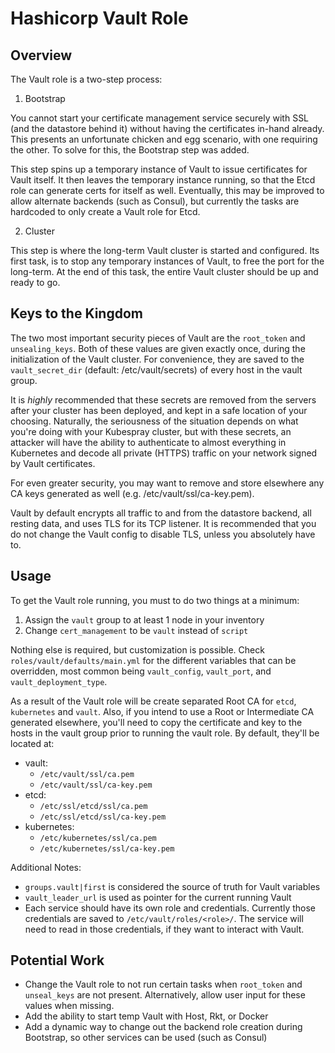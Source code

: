 Hashicorp Vault Role
====================

Overview
--------

The Vault role is a two-step process:

1. Bootstrap

You cannot start your certificate management service securely with SSL (and 
the datastore behind it) without having the certificates in-hand already. This
presents an unfortunate chicken and egg scenario, with one requiring the other.
To solve for this, the Bootstrap step was added.

This step spins up a temporary instance of Vault to issue certificates for
Vault itself. It then leaves the temporary instance running, so that the Etcd
role can generate certs for itself as well. Eventually, this may be improved
to allow alternate backends (such as Consul), but currently the tasks are
hardcoded to only create a Vault role for Etcd.

2. Cluster

This step is where the long-term Vault cluster is started and configured. Its
first task, is to stop any temporary instances of Vault, to free the port for
the long-term. At the end of this task, the entire Vault cluster should be up
and ready to go.

Keys to the Kingdom
-------------------

The two most important security pieces of Vault are the ``root_token``
and ``unsealing_keys``. Both of these values are given exactly once, during
the initialization of the Vault cluster. For convenience, they are saved
to the ``vault_secret_dir`` (default: /etc/vault/secrets) of every host in the
vault group.

It is *highly* recommended that these secrets are removed from the servers after
your cluster has been deployed, and kept in a safe location of your choosing.
Naturally, the seriousness of the situation depends on what you're doing with
your Kubespray cluster, but with these secrets, an attacker will have the ability
to authenticate to almost everything in Kubernetes and decode all private
(HTTPS) traffic on your network signed by Vault certificates.

For even greater security, you may want to remove and store elsewhere any
CA keys generated as well (e.g. /etc/vault/ssl/ca-key.pem).

Vault by default encrypts all traffic to and from the datastore backend, all
resting data, and uses TLS for its TCP listener. It is recommended that you
do not change the Vault config to disable TLS, unless you absolutely have to.

Usage
-----

To get the Vault role running, you must to do two things at a minimum:

1. Assign the ``vault`` group to at least 1 node in your inventory
1. Change ``cert_management`` to be ``vault`` instead of ``script``

Nothing else is required, but customization is possible. Check
``roles/vault/defaults/main.yml`` for the different variables that can be
overridden, most common being ``vault_config``, ``vault_port``, and
``vault_deployment_type``.

As a result of the Vault role will be create separated Root CA for `etcd`,
`kubernetes` and `vault`. Also, if you intend to use a Root or Intermediate CA
generated elsewhere, you'll need to copy the certificate and key to the hosts in the vault group prior to running the vault role. By default, they'll be located at:

* vault:
  * ``/etc/vault/ssl/ca.pem``
  * ``/etc/vault/ssl/ca-key.pem``
* etcd:
  * ``/etc/ssl/etcd/ssl/ca.pem``
  * ``/etc/ssl/etcd/ssl/ca-key.pem``
* kubernetes:
  * ``/etc/kubernetes/ssl/ca.pem``
  * ``/etc/kubernetes/ssl/ca-key.pem``

Additional Notes:

- ``groups.vault|first`` is considered the source of truth for Vault variables
- ``vault_leader_url`` is used as pointer for the current running Vault
- Each service should have its own role and credentials. Currently those 
  credentials are saved to ``/etc/vault/roles/<role>/``. The service will
  need to read in those credentials, if they want to interact with Vault.

Potential Work
--------------

- Change the Vault role to not run certain tasks when ``root_token`` and
  ``unseal_keys`` are not present. Alternatively, allow user input for these
  values when missing.
- Add the ability to start temp Vault with Host, Rkt, or Docker
- Add a dynamic way to change out the backend role creation during Bootstrap,
  so other services can be used (such as Consul)
